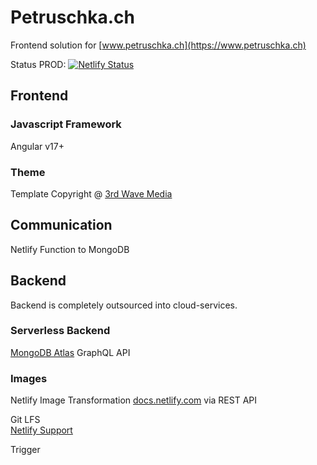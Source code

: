 # Petruschka.ch
Frontend solution for [www.petruschka.ch](https://www.petruschka.ch)

Status PROD:
[![Netlify Status](https://api.netlify.com/api/v1/badges/8e7e5cd9-0ea9-495e-9f96-411428cdef87/deploy-status)](https://app.netlify.com/sites/petruschka/deploys)


## Frontend
### Javascript Framework
Angular v17+

### Theme
Template Copyright @ [3rd Wave Media](http://themes.3rdwavemedia.com/)

## Communication
Netlify Function to MongoDB

## Backend
Backend is completely outsourced into cloud-services.

### Serverless Backend
[MongoDB Atlas](https://www.mongodb.com/cloud/atlas) GraphQL API
### Images
Netlify Image Transformation  [docs.netlify.com](https://docs.netlify.com/large-media/transform-images/) via REST API

Git LFS   
[Netlify Support](https://answers.netlify.com/t/what-is-the-username-and-password-to-be-used-in-basic-auth-of-netlify-large-media-git-lfs-url-found-in-lsconfig/34681/4)

Trigger
